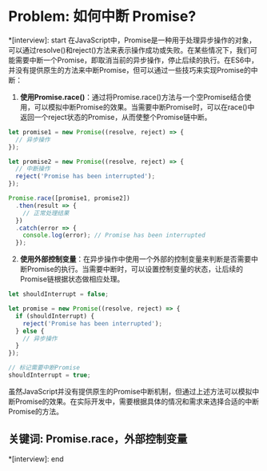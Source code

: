 # Problem: 如何中断 Promise?

*[interview]: start
在JavaScript中，Promise是一种用于处理异步操作的对象，可以通过resolve()和reject()方法来表示操作成功或失败。在某些情况下，我们可能需要中断一个Promise，即取消当前的异步操作，停止后续的执行。在ES6中，并没有提供原生的方法来中断Promise，但可以通过一些技巧来实现Promise的中断：

1. **使用Promise.race()**：通过将Promise.race()方法与一个空Promise结合使用，可以模拟中断Promise的效果。当需要中断Promise时，可以在race()中返回一个reject状态的Promise，从而使整个Promise链中断。

```javascript
let promise1 = new Promise((resolve, reject) => {
  // 异步操作
});

let promise2 = new Promise((resolve, reject) => {
  // 中断操作
  reject('Promise has been interrupted');
});

Promise.race([promise1, promise2])
  .then(result => {
    // 正常处理结果
  })
  .catch(error => {
    console.log(error); // Promise has been interrupted
  });
```

2. **使用外部控制变量**：在异步操作中使用一个外部的控制变量来判断是否需要中断Promise的执行。当需要中断时，可以设置控制变量的状态，让后续的Promise链根据状态做相应处理。

```javascript
let shouldInterrupt = false;

let promise = new Promise((resolve, reject) => {
  if (shouldInterrupt) {
    reject('Promise has been interrupted');
  } else {
    // 异步操作
  }
});

// 标记需要中断Promise
shouldInterrupt = true;
```

虽然JavaScript并没有提供原生的Promise中断机制，但通过上述方法可以模拟中断Promise的效果。在实际开发中，需要根据具体的情况和需求来选择合适的中断Promise的方法。

## 关键词: Promise.race，外部控制变量
*[interview]: end
